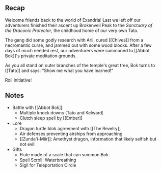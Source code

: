 
## Recap

Welcome friends back to the world of Exandria! Last we left off our adventurers finished their ascent up Brokenveil Peak to the *Sanctuary of the Draconic Protector*, the childhood home of our very own Tato.

The gang did some godly research with Arli, cured [[Chives]] from a necromantic curse, and jammed out with some wood blocks. After a few days of much needed rest, our adventurers were summoned to [[Abbot Bok]]'s private meditation grounds.

As you all stand on outer branches of the temple's great tree, Bok turns to [[Tato]] and says: "Show me what you have learned!"

Roll initiative!

## Notes

* Battle with [[Abbot Bok]]
	* Multiple knock downs (Tato and Kelward)
	* Clutch sleep spell by [[Ember]]
* Lore
	* Dragon turtle Idok agreement with [[The Revelry]]
	* Air defenses preventing airships from approaching
	* [[Zunda'i-Miir]]: Amethyst dragon, information that likely selfish but not evil
* Gifts
	* Flute made of a scale that can summon Bok
	* Spell Scroll: Waterbreathing
	* Sigil for Teleportation Circle